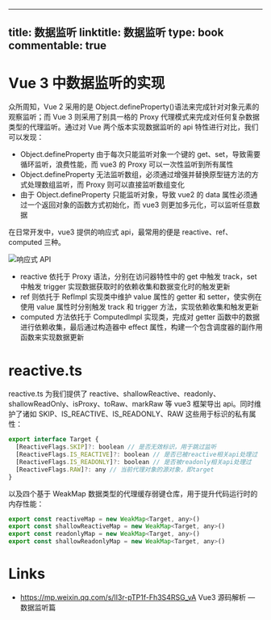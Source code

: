 
---
title: 数据监听
linktitle: 数据监听
type: book
commentable: true
---

# Vue 3 中数据监听的实现

众所周知，Vue 2 采用的是 Object.defineProperty()语法来完成针对对象元素的观察监听；而 Vue 3 则采用了别具一格的 Proxy 代理模式来完成对任何复杂数据类型的代理监听。通过对 Vue 两个版本实现数据监听的 api 特性进行对比，我们可以发现：

- Object.defineProperty 由于每次只能监听对象一个键的 get、set，导致需要循环监听，浪费性能，而 vue3 的 Proxy 可以一次性监听到所有属性
- Object.defineProperty 无法监听数组，必须通过增强并替换原型链方法的方式处理数组监听，而 Proxy 则可以直接监听数组变化
- 由于 Object.defineProperty 只能监听对象，导致 vue2 的 data 属性必须通过一个返回对象的函数方式初始化，而 vue3 则更加多元化，可以监听任意数据

在日常开发中，vue3 提供的响应式 api，最常用的便是 reactive、ref、computed 三种。

![响应式 API](https://assets.ng-tech.icu/superbed/2021/08/01/61065f5e5132923bf82b33a4.jpg)

- reactive 依托于 Proxy 语法，分别在访问器特性中的 get 中触发 track，set 中触发 trigger 实现数据获取时的依赖收集和数据变化时的触发更新
- ref 则依托于 RefImpl 实现类中维护 value 属性的 getter 和 setter，使实例在使用 value 属性时分别触发 track 和 trigger 方法，实现依赖收集和触发更新
- computed 方法依托于 ComputedImpl 实现类，完成对 getter 函数中的数据进行依赖收集，最后通过构造器中 effect 属性，构建一个包含调度器的副作用函数来实现数据更新

# reactive.ts

reactive.ts 为我们提供了 reactive、shallowReactive、readonly、shallowReadOnly、isProxy、toRaw、markRaw 等 vue3 框架导出 api。同时维护了诸如 SKIP、IS_REACTIVE、IS_READONLY、RAW 这些用于标识的私有属性：

```js
export interface Target {
  [ReactiveFlags.SKIP]?: boolean // 是否无效标识，用于跳过监听
  [ReactiveFlags.IS_REACTIVE]?: boolean // 是否已被reactive相关api处理过
  [ReactiveFlags.IS_READONLY]?: boolean // 是否被readonly相关api处理过
  [ReactiveFlags.RAW]?: any // 当前代理对象的源对象，即target
}
```

以及四个基于 WeakMap 数据类型的代理缓存弱键仓库，用于提升代码运行时的内存性能：

```js
export const reactiveMap = new WeakMap<Target, any>()
export const shallowReactiveMap = new WeakMap<Target, any>()
export const readonlyMap = new WeakMap<Target, any>()
export const shallowReadonlyMap = new WeakMap<Target, any>()
```

# Links

- https://mp.weixin.qq.com/s/lI3r-pTP1f-Fh3S4RSG_vA Vue3 源码解析 — 数据监听篇

    